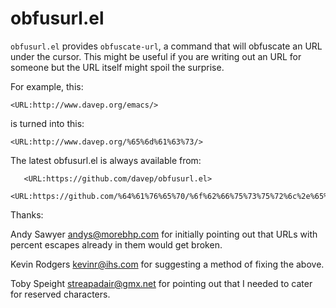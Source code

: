 # obfusurl.el

`obfusurl.el` provides `obfuscate-url`, a command that will obfuscate an URL
under the cursor. This might be useful if you are writing out an URL for
someone but the URL itself might spoil the surprise.

For example, this:

`<URL:http://www.davep.org/emacs/>`

is turned into this:

`<URL:http://www.davep.org/%65%6d%61%63%73/>`

The latest obfusurl.el is always available from:

```
   <URL:https://github.com/davep/obfusurl.el>
   <URL:https://github.com/%64%61%76%65%70/%6f%62%66%75%73%75%72%6c%2e%65%6c>
```

Thanks:

Andy Sawyer <andys@morebhp.com> for initially pointing out that URLs with
percent escapes already in them would get broken.

Kevin Rodgers <kevinr@ihs.com> for suggesting a method of fixing the above.

Toby Speight <streapadair@gmx.net> for pointing out that I needed to cater
for reserved characters.
